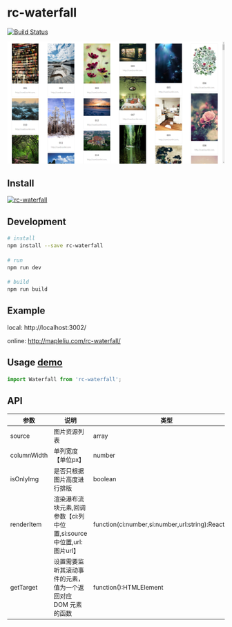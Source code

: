 # rc-waterfall
[![Build Status](https://travis-ci.org/liujian10/rc-waterfall.svg?branch=master)](https://travis-ci.org/liujian10/rc-waterfall)

![demo](assets/sheet.jpg)

## Install

[![rc-waterfall](https://nodei.co/npm/rc-waterfall.png)](https://npmjs.org/package/rc-waterfall)

## Development

```bash
# install
npm install --save rc-waterfall

# run
npm run dev

# build
npm run build
```

## Example

local: http://localhost:3002/

online: http://mapleliu.com/rc-waterfall/

## Usage [demo](./demo/Demo.js)

```js
import Waterfall from 'rc-waterfall';
```

## API

| 参数 | 说明 | 类型 | 默认值 | 可选值 |
|-----------|-----------|-----------|-------------|-------------|
| source | 图片资源列表 | array<string> | - | - |
| columnWidth | 单列宽度【单位px】 | number | 210 | - |
| isOnlyImg | 是否只根据图片高度进行排版 | boolean | false | true,false |
| renderItem | 渲染瀑布流块元素,回调参数【ci:列中位置,si:source中位置,url:图片url】 | function(ci:number,si:number,url:string):ReactNode | (ci,si,url)=>`<img src={url}/>` | - |
| getTarget | 设置需要监听其滚动事件的元素，值为一个返回对应 DOM 元素的函数 | function():HTMLElement | ()=>window | - |